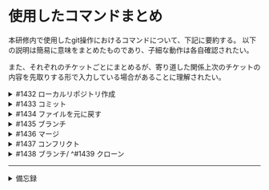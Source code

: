 
# 使用したコマンドまとめ

本研修内で使用したgit操作におけるコマンドについて、下記に要約する。
以下の説明は簡易に意味をまとめたものであり、子細な動作は各自確認されたい。

また、それぞれのチケットごとにまとめるが、寄り道した関係上次のチケットの内容を先取りする形で入力している場合があることに理解されたい。

<details><summary>#1432 ローカルリポジトリ作成</summary>

# ^#1432 ローカルリポジトリ作成
## git init

ローカルリポジトリを作成する際に入力するコマンド。現在のディレクトリに.gitという隠しフォルダが作成される。
`git init <ディレクトリ>`と指定することで、指定したディレクトリに作成することも可能。

```
git init <ディレクトリ（省略可）>
```

## git add

ワーキングツリーに存在するファイルをインデックスに登録するコマンド。
よく使いオプションに下表があるが、グループで開発している場合は
ファイル指定`git add <ファイル名>`で登録するのが無難。

|            | 意味           | 新規作成のファイル | 変更されたファイル | 削除されたファイル   |   Addの範囲        | 
| :--------: | :------------: | :----------------: | :----------------: | :------------------: | :----------------: | 
| git add -u | updateの頭文字 | ×                 | ○                 | ○                   | リポジトリ全体     | 
| git add .  | ？             | ○                 | ○                 | ○                   | 現在のディレクトリ | 
| git add -A | Allの頭文字    | ○                 | ○                 | ○                   | リポジトリ全体     | 

```
git add <ファイル名>
```

## git stash

スタッシュに変更したファイルを一時退避/戻すコマンド。それぞれ、`git stash push(/save)`や`git stash pop`とする。
mainで作業に係る部分に変更があった場合に同期するために利用する（ことが多いと思われる）。
`git stash list`とすることでスタッシュ一覧を確認できる。また、`git stash push -m "コメント"`とすることでコメント付きで退避も可能のため、極力コメントは残す。
`git stash clear`でスタッシュの全削除なども可能。

**保存コマンド**
```
git stash push -m "hoge"
git stash save "fuga"
```
**適用（戻す）コマンド**
```
git stash pop
git stash pop stash@{N}  #N番目のスタッシュを適用
```

## git pull

mainから変更を拾って現在のブランチに適用させる。`git fetch`と`git merge`を動かすのとほぼ同義であり、
それぞれmainから情報を拾う、現在のブランチに適用のコマンド。

```
git pull original main
```
</details>

<details><summary>#1433 コミット</summary>

# ^#1433 コミット

## git status

ステージングされているファイルの確認。defaultは`--long`オプションが適用された状態での出力。
ステージングされている内容と現在のブランチに差異がある場合検出可能。

```
git status
```

## git commit

ステージングされているファイルをローカルリポジトリに変更の記録を行う。**必ず**`-m`オプションを利用し、
コメントを入力すること。コメントは一文で簡潔に行うこと。

```
git commit -m "comment"
```

## git log

コミットの履歴を新しい順に表示するコマンド。自分の環境ではqを押さないとログが出まくった。
オプション`--oneline`を利用することで、コミットハッシュの確認が可能。過去の状態に戻したいときに利用するとよい。

```
git log
```
</details>

<details><summary>#1434 ファイルを元に戻す</summary>

  # ^#1434 ファイルを元に戻す

`git status`と`git log`に追記した。
今回行ったのは、ローカルとローカルリポジトリでのファイル削除および復活。
認識が間違っていたら再度行う。

## git checkout <ファイル名>

コミットからローカルに復元するコマンド。ローカルブランチの内容を参照してこれを復元する。
後述するが、`git checkout`自体はブランチの切り替えの際に利用するコマンドであり、混同しないよう注意。

```
git checkout <ファイル名>
```
## git restore

ワークツリーファイルの復元を行う。地点の指定としてファイルパスや単にファイル名を入力することで復元できる。
`-s`オプションではコミットハッシュ（コミットIDとの記載もあり）まで状態を戻すことが可能。
コミットハッシュの取得は`git log`参照。

```
git restore -s "commit hash"
```
---
せっかくなのでここでGitHubリモートリポジトリへpushしてみた。
`main.c`が削除されたままになっていたためこれに対応した。
その際に利用したコマンドを以下に記載する。

~~ただのスペルミスで失敗してたのはここだけの話。~~

## git push

ローカルリポジトリからリモートリポジトリへの登録を行うコマンド。
`git push`後にエイリアス、リポジトリを指定するが、エイリアスを設定していない場合はoriginでいいと思われる。

```
git push <エイリアス> <リポジトリ>
```

## git remote

リモートリポジトリの一覧を取得する。`-v`でURLも取得可能で、このオプションはよく使いそう。
```
git remote -v
```
---

</details>

<details><summary>#1435 ブランチ</summary>

# ^#1435 ブランチ

## git branch

ブランチを作成するためのコマンド。単に`git branch`とすると現在のリポジトリ内のブランチを確認可能。
また、リポジトリ内のどのブランチにいるかは*によって示されている（自分の環境ではさらに緑色に強調表示されていた）。

`git branch <branch名>`とすることでブランチの作成も可能。

```
git branch <ブランチ名>
git branch -d <ブランチ名>  #ブランチの削除
```

## git checkout <ブランチ名>

ブランチの移動に用いるコマンド。`git switch`でも同様の操作が可能。前述の`git checkout`と混同しないためにも`git switch`を用いる方が適切か。

```
git checkout <ブランチ名>
git switch <ブランチ名>
```
また、以下のようにするとブランチ名の変更も可能。`<現在のブランチ名>`は、今いるブランチの場合に省略可能。

```
git branch -m <現在のブランチ名> <新しいブランチ名>
```

## git ls-tree

指定ブランチに保存されているファイルを知るコマンド。他のブランチを`git switch`せずに確認できるコマンドだが、
現在のブランチの中身を知るにはもっといいコマンドがありそう。

今までcmdの`dir`コマンドで確認していたのでここで記載。前後してごめんね。

```
git ls-tree <ブランチ名>
```
</details>

<details><summary>#1436 マージ</summary>

# ^#1436 マージ

## git merge

**現在のブランチ**に`<ブランチ名>`を統合するコマンド。

```
git merge <ブランチ名>
```

</details>

<details><summary>#1437 コンフリクト</summary>

# ^#1437 コンフリクト

いわゆるかち合った状態の練習。featureとmainのブランチでそれぞれmain.cに書き込み、わざとコンフリクトを起こさせる。

（参考）コンフリクトが起こった時のログ
```
Auto-merging main.c
CONFLICT (content): Merge conflict in main.c
Automatic merge failed; fix conflicts and then commit the result.
```

コメント）今回新規でコンフリクト解消後、手動でfeatureブランチを削除したがこれで正しい手順なのか。
また、今回新たに使用したコマンドはなし。

</details>

<details><summary>#1438 ブランチ/ ^#1439 クローン</summary>

# ^#1438 フォーク/ ^#1439 クローン

クローンとフォークは異なる作業である。大きな違いとしては以下。詳細はご自分で。

- クローンはローカルにコピーする作業であり、親リポジトリの変更は反映されない
- フォークは親リポジトリの所有者に通知される

## git clone

リポジトリを新たなディレクトリに複製するコマンド。

```
git clone <URL>
```

## git remote

リモートリポジトリを表示するコマンド。`-v`オプションで、URLも表示できる。

```
git remote -v
```

## git remote add

リモートの追加を行うコマンド。
親リポジトリの情報が思うように得られなかったため、手動で設定した。
`<リモート名>`には`origin`か`upstream`が一般的らしい。

```
git remote add <リモート名> <リモートURL>
```

コメ）ほぼ手動で行う作業で相違ないですか？

</details>

---

<details><summary>備忘録</summary>

以下にコマンドプロンプトにて使用したコマンドを備忘録的に掲示しておく。

## mkdir

ディレクトリの作成コマンド。フォルダの作成との違いはCUI、GUIの違い程度だがほぼ同義として使われている様子。詳細はリンク参照。

[【初心者向け】CUIとGUIとは。それぞれの特長と使い分けを解説！](https://www.miraiserver.ne.jp/column/about_cui-gui/)

## dir

ファイルやディレクトリを一覧表示するためのコマンド。オプションが多くどれも有用のため、リンクを参考に適当なオプションを使用する。

[lsコマンドで一覧を表示する方法](https://qiita.com/eric50905/items/e6ef22a398de07978d2c)

## echo

コメントを出力するコマンドだが、ほとんどファイルの作成に使用した。
適切なコマンドを未知のため、`echo "hoge" > sample.txt`みたいな感じで使用。

## (ファイルを開く)

ファイルを開く際に、`"sample.txt"`のようにダブルクォーテーションで囲うことで実行。

## del

ファイルの削除。例：`del sample.txt`

## cls

ログの掃除。

</details>


